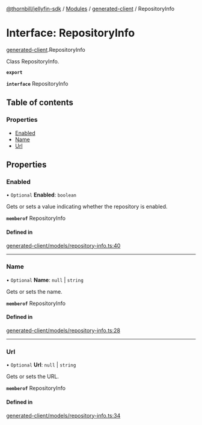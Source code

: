 [@thornbill/jellyfin-sdk](../README.md) / [Modules](../modules.md) / [generated-client](../modules/generated_client.md) / RepositoryInfo

# Interface: RepositoryInfo

[generated-client](../modules/generated_client.md).RepositoryInfo

Class RepositoryInfo.

**`export`**

**`interface`** RepositoryInfo

## Table of contents

### Properties

- [Enabled](generated_client.RepositoryInfo.md#enabled)
- [Name](generated_client.RepositoryInfo.md#name)
- [Url](generated_client.RepositoryInfo.md#url)

## Properties

### Enabled

• `Optional` **Enabled**: `boolean`

Gets or sets a value indicating whether the repository is enabled.

**`memberof`** RepositoryInfo

#### Defined in

[generated-client/models/repository-info.ts:40](https://github.com/thornbill/jellyfin-sdk-typescript/blob/03092f3/src/generated-client/models/repository-info.ts#L40)

___

### Name

• `Optional` **Name**: ``null`` \| `string`

Gets or sets the name.

**`memberof`** RepositoryInfo

#### Defined in

[generated-client/models/repository-info.ts:28](https://github.com/thornbill/jellyfin-sdk-typescript/blob/03092f3/src/generated-client/models/repository-info.ts#L28)

___

### Url

• `Optional` **Url**: ``null`` \| `string`

Gets or sets the URL.

**`memberof`** RepositoryInfo

#### Defined in

[generated-client/models/repository-info.ts:34](https://github.com/thornbill/jellyfin-sdk-typescript/blob/03092f3/src/generated-client/models/repository-info.ts#L34)
